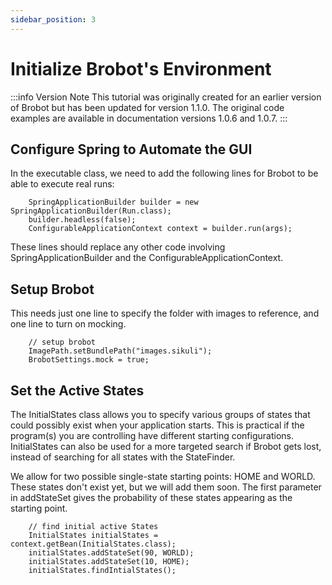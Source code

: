 ```yaml
---
sidebar_position: 3
---
```


# Initialize Brobot's Environment

:::info Version Note
This tutorial was originally created for an earlier version of Brobot but has been updated for version 1.1.0. The original code examples are available in documentation versions 1.0.6 and 1.0.7.
:::

## Configure Spring to Automate the GUI

In the executable class, we need to add the following lines for
Brobot to be able to execute real runs:

        SpringApplicationBuilder builder = new SpringApplicationBuilder(Run.class);
        builder.headless(false);
        ConfigurableApplicationContext context = builder.run(args);

These lines should replace any other code involving SpringApplicationBuilder and
the ConfigurableApplicationContext.

## Setup Brobot

This needs just one line to specify the folder with images to reference,
and one line to turn on mocking.

        // setup brobot
        ImagePath.setBundlePath("images.sikuli");
        BrobotSettings.mock = true;

## Set the Active States

The InitialStates class allows you to specify various groups of states
that could possibly exist when your application starts. This is practical
if the program(s) you are controlling have different starting configurations.
InitialStates can also be used for a more targeted search if Brobot gets lost,
instead of searching for all states with the StateFinder.

We allow for two possible single-state starting points: HOME and WORLD. These
states don't exist yet, but we will add them soon. The first parameter in
addStateSet gives the probability of these states appearing as the starting point.

        // find initial active States
        InitialStates initialStates = context.getBean(InitialStates.class);
        initialStates.addStateSet(90, WORLD);
        initialStates.addStateSet(10, HOME);
        initialStates.findIntialStates();


